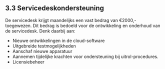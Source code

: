 ## 3.3 Servicedeskondersteuning

De servicedesk krijgt maandelijks een vast bedrag van €2000,- toegewezen. Dit bedrag is bedoeld voor de ontwikkeling en onderhoud van de servicedesk. Denk daarbij aan:

- Nieuwe ontwikkelingen in de cloud-software
- Uitgebreide testmogelijkheden
- Aanschaf nieuwe apparatuur
- Aannemen tijdelijke krachten voor ondersteuning bij uitrol-procedures.
- Licensiebeheer